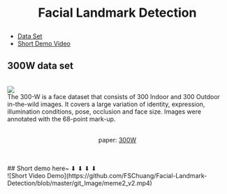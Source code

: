 # <p align = "center"> Facial Landmark Detection </p>
- [Data Set](#data-set)
- [Short Demo Video](#short-demo)


## <a name = "data-set"> 300W data set 
<br/>
<img src="https://github.com/FSChuang/Facial-Landmark-Detection/assets/124766162/87dcdb40-98bf-4156-b1e5-99317ce52c1d"/>
<br/>
The 300-W is a face dataset that consists of 300 Indoor and 300 Outdoor in-the-wild images. It covers a large variation of identity, expression, illumination conditions, pose, occlusion and face size. Images were annotated with the 68-point mark-up. 
<br/><br/>
<p align = "center"> paper:
  <a href="https://arxiv.org/abs/2401.13601](https://ibug.doc.ic.ac.uk/media/uploads/documents/sagonas_iccv_2013_300_w.pdf">300W</a> </p>
<br/>
<br/>
## <a name = "short-demo"> Short demo here~ ⬇ ⬇ ⬇ ⬇
<br/>
![Short Video Demo](https://github.com/FSChuang/Facial-Landmark-Detection/blob/master/git_Image/meme2_v2.mp4)



